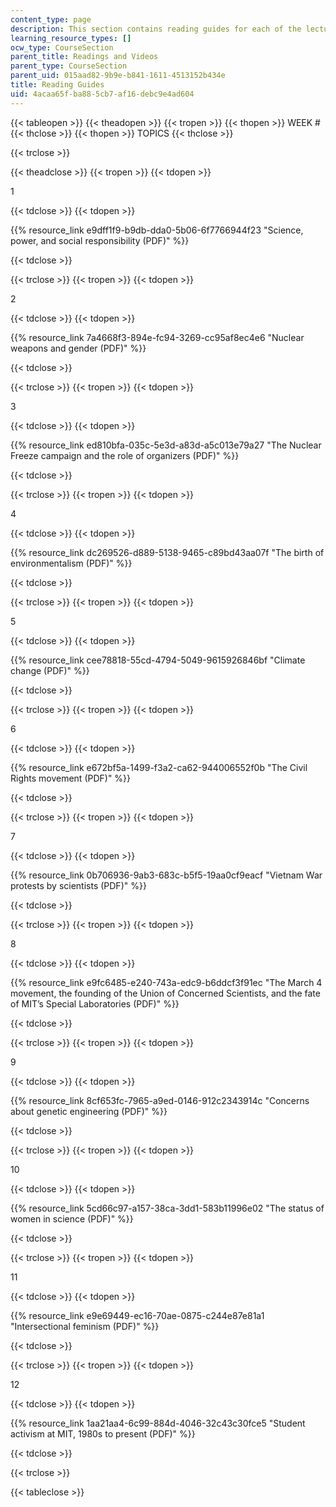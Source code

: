 ```yaml
---
content_type: page
description: This section contains reading guides for each of the lecture topics.
learning_resource_types: []
ocw_type: CourseSection
parent_title: Readings and Videos
parent_type: CourseSection
parent_uid: 015aad82-9b9e-b841-1611-4513152b434e
title: Reading Guides
uid: 4acaa65f-ba88-5cb7-af16-debc9e4ad604
---
```


{{< tableopen >}}
{{< theadopen >}}
{{< tropen >}}
{{< thopen >}}
WEEK #
{{< thclose >}}
{{< thopen >}}
TOPICS
{{< thclose >}}

{{< trclose >}}

{{< theadclose >}}
{{< tropen >}}
{{< tdopen >}}


1


{{< tdclose >}}
{{< tdopen >}}


{{% resource_link e9dff1f9-b9db-dda0-5b06-6f7766944f23 "Science, power, and social responsibility (PDF)" %}}


{{< tdclose >}}

{{< trclose >}}
{{< tropen >}}
{{< tdopen >}}


2


{{< tdclose >}}
{{< tdopen >}}


{{% resource_link 7a4668f3-894e-fc94-3269-cc95af8ec4e6 "Nuclear weapons and gender (PDF)" %}}


{{< tdclose >}}

{{< trclose >}}
{{< tropen >}}
{{< tdopen >}}


3


{{< tdclose >}}
{{< tdopen >}}


{{% resource_link ed810bfa-035c-5e3d-a83d-a5c013e79a27 "The Nuclear Freeze campaign and the role of organizers (PDF)" %}}


{{< tdclose >}}

{{< trclose >}}
{{< tropen >}}
{{< tdopen >}}


4


{{< tdclose >}}
{{< tdopen >}}


{{% resource_link dc269526-d889-5138-9465-c89bd43aa07f "The birth of environmentalism (PDF)" %}}


{{< tdclose >}}

{{< trclose >}}
{{< tropen >}}
{{< tdopen >}}


5


{{< tdclose >}}
{{< tdopen >}}


{{% resource_link cee78818-55cd-4794-5049-9615926846bf "Climate change (PDF)" %}}


{{< tdclose >}}

{{< trclose >}}
{{< tropen >}}
{{< tdopen >}}


6


{{< tdclose >}}
{{< tdopen >}}


{{% resource_link e672bf5a-1499-f3a2-ca62-944006552f0b "The Civil Rights movement (PDF)" %}}


{{< tdclose >}}

{{< trclose >}}
{{< tropen >}}
{{< tdopen >}}


7


{{< tdclose >}}
{{< tdopen >}}


{{% resource_link 0b706936-9ab3-683c-b5f5-19aa0cf9eacf "Vietnam War protests by scientists (PDF)" %}}


{{< tdclose >}}

{{< trclose >}}
{{< tropen >}}
{{< tdopen >}}


8


{{< tdclose >}}
{{< tdopen >}}


{{% resource_link e9fc6485-e240-743a-edc9-b6ddcf3f91ec "The March 4 movement, the founding of the Union of Concerned Scientists, and the fate of MIT’s Special Laboratories (PDF)" %}}


{{< tdclose >}}

{{< trclose >}}
{{< tropen >}}
{{< tdopen >}}


9


{{< tdclose >}}
{{< tdopen >}}


{{% resource_link 8cf653fc-7965-a9ed-0146-912c2343914c "Concerns about genetic engineering (PDF)" %}}


{{< tdclose >}}

{{< trclose >}}
{{< tropen >}}
{{< tdopen >}}


10


{{< tdclose >}}
{{< tdopen >}}


{{% resource_link 5cd66c97-a157-38ca-3dd1-583b11996e02 "The status of women in science (PDF)" %}}


{{< tdclose >}}

{{< trclose >}}
{{< tropen >}}
{{< tdopen >}}


11


{{< tdclose >}}
{{< tdopen >}}


{{% resource_link e9e69449-ec16-70ae-0875-c244e87e81a1 "Intersectional feminism (PDF)" %}}


{{< tdclose >}}

{{< trclose >}}
{{< tropen >}}
{{< tdopen >}}


12


{{< tdclose >}}
{{< tdopen >}}


{{% resource_link 1aa21aa4-6c99-884d-4046-32c43c30fce5 "Student activism at MIT, 1980s to present (PDF)" %}}


{{< tdclose >}}

{{< trclose >}}

{{< tableclose >}}